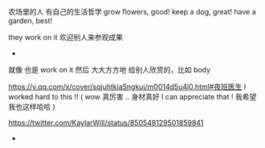 
农场里的人 有自己的生活哲学
grow flowers, good!
keep a dog, great!
have a garden, best!

they work on it 欢迎别人来参观成果

-

就像 也是 work on it 然后 大大方方地 给别人欣赏的，比如 body

https://v.qq.com/x/cover/sqjuhtkia5ngkuj/m0014d5u4i0.html#夜班医生 I worked hard to this !! ( wow 真厉害 .. 身材真好 I can appreciate that ! 我希望我也这样哈哈 )

https://twitter.com/KaylarWill/status/850548129501859841

-
